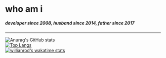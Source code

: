 # who am i
##### _developer since 2008, husband since 2014, father since 2017_

---

![Anurag's GitHub stats](https://github-readme-stats.vercel.app/api?username=diegominetti&show_icons=true)
<br />
[![Top Langs](https://github-readme-stats.vercel.app/api/top-langs/?username=diegominetti&layout=compact)](https://github.com/anuraghazra/github-readme-stats)
<br />
[![willianrod's wakatime stats](https://github-readme-stats.vercel.app/api/wakatime?username=diegominetti)](https://github.com/anuraghazra/github-readme-stats)
<br />
